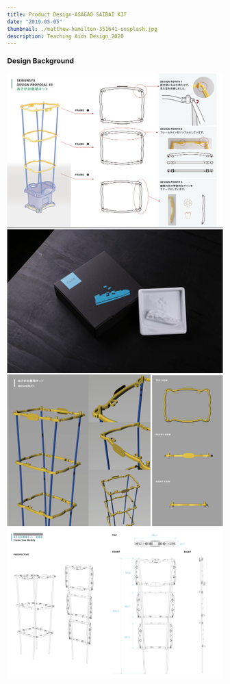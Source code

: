 ```yaml
---
title: Product Design-ASAGAO SAIBAI KIT
date: "2019-05-05"
thumbnail: ./matthew-hamilton-351641-unsplash.jpg
description: Teaching Aids Design_2020
---
```

### Design Background
![Clean lines](./ricardo-gomez-angel-180819-unsplash.jpg)
![Clean lines](./clem-onojeghuo-207792-unsplash.jpg)
![Clean lines](./mitch-lensink-588486-unsplash.jpg)
![Clean lines](./joanna-kosinska-254406-unsplash.jpg)

